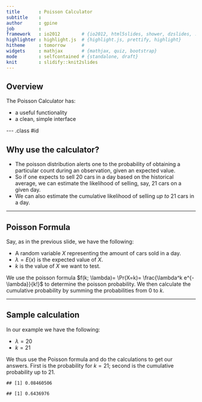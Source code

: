 ```yaml
---
title       : Poisson Calculator
subtitle    : 
author      : gpine
job         : 
framework   : io2012        # {io2012, html5slides, shower, dzslides, ...}
highlighter : highlight.js  # {highlight.js, prettify, highlight}
hitheme     : tomorrow      # 
widgets     : mathjax       # {mathjax, quiz, bootstrap}
mode        : selfcontained # {standalone, draft}
knit        : slidify::knit2slides
---
```


## Overview

The Poisson Calculator has:
* a useful functionality
* a clean, simple interface

--- .class #id 

## Why use the calculator?

* The poisson distribution alerts one to the probability of obtaining a particular count during an observation, given an expected value. 
* So if one expects to sell 20 cars in a day based on the historical average, we can estimate the likelihood of selling, say, 21 cars on a given day.
* We can also estimate the cumulative likelihood of selling _up to_ 21 cars in a day.

---

## Poisson Formula

Say, as in the previous slide, we have the following:

* A random variable $X$ representing the amount of cars sold in a day.
* $\lambda = E\left( x \right)$ is the expected value of $X$.
* $k$ is the value of $X$ we want to test.

We use the poisson formula $f(k; \lambda)= \Pr(X=k)= \frac{\lambda^k e^{-\lambda}}{k!}$ to determine the poisson probability.
We then calculate the cumulative probability by summing the probabilities from 0 to $k$.

---

## Sample calculation

In our example we have the following:

* $\lambda = 20$
* $k = 21$

We thus use the Poisson formula and do the calculations to get our answers. First is the probability for $k = 21$; second is the cumulative probability up to 21.


```
## [1] 0.08460506
```

```
## [1] 0.6436976
```

